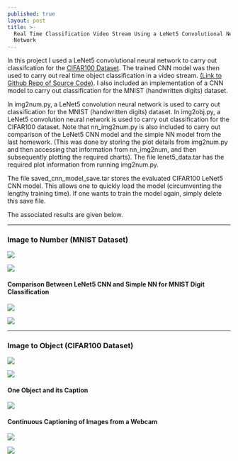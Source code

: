 ```yaml
---
published: true
layout: post
title: >-
  Real Time Classification Video Stream Using a LeNet5 Convolutional Neural
  Network
---
```

In this project I used a LeNet5 convolutional neural network to carry out classifcation for the [CIFAR100 Dataset](hhttps://www.cs.toronto.edu/~kriz/cifar.html). The trained CNN model was then used to carry out real time object classification in a video stream. [(Link to Github Repo of Source Code)](https://github.com/aakashpydi/CIFAR100-CNN-Model). I also included an implementation of a CNN model to carry out classification for the MNIST (handwritten digits) dataset. 


In img2num.py, a LeNet5 convolution neural network is used to carry out classification for the MNIST (handwritten digits) dataset. In img2obj.py, a LeNet5 convolution neural network is used to carry out classification for the CIFAR100 dataset. Note that nn_img2num.py is also included to carry out comparison of the LeNet5 CNN model and the simple NN model from the last homework. (This was done by storing the plot details from img2num.py and then accessing that information from nn_img2num, and then subsequently plotting the required charts). The file lenet5_data.tar has the required plot information from running img2num.py.

The file saved_cnn_model_save.tar stores the evaluated CIFAR100 LeNet5 CNN model. This allows one to quickly load the model (circumventing the lengthy training time). If one wants to train the model again, simply delete this save file.

The associated results are given below.

---

### Image to Number (MNIST Dataset)
![]({{site.baseurl}}/images/cifar100-cnn-images/lenet5_time_vs_epochs.png)

![]({{site.baseurl}}/images/cifar100-cnn-images/lenet5_error_vs_epochs.png)

#### Comparison Between LeNet5 CNN and Simple NN for MNIST Digit Classification

![]({{site.baseurl}}/images/cifar100-cnn-images/comparison_1.png)

![]({{site.baseurl}}/images/cifar100-cnn-images/comparison_2.png)

---

### Image to Object (CIFAR100 Dataset)

![]({{site.baseurl}}/images/cifar100-cnn-images/cifar_100_lenet5_time_vs_epochs.png)

![]({{site.baseurl}}/images/cifar100-cnn-images/cifar_100_lenet5_error_vs_epochs.png)

#### One Object and its Caption

![]({{site.baseurl}}/images/cifar100-cnn-images/obj_classified.png)

#### Continuous Captioning of Images from a Webcam

![]({{site.baseurl}}/images/cifar100-cnn-images/boy.png)

![]({{site.baseurl}}/images/cifar100-cnn-images/bowl.png)
